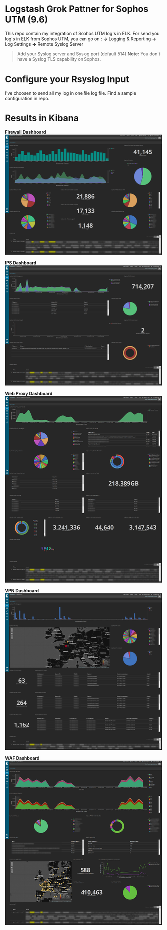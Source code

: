 # Logstash Grok Pattner for Sophos UTM (9.6)

This repo contain my integration of Sophos UTM log's in ELK. 
For send you log's in ELK from Sophos UTM, you can go on : 
**->** Logging & Reporting **->** Log Settings **->** Remote Syslog Server
> Add your Syslog server and Syslog port (default 514)
> **Note:** You don't have a Syslog TLS capability on Sophos.

# Configure your Rsyslog Input
I've choosen to send all my log in one file log file. Find a sample configuration in repo.

# Results in Kibana 

**Firewall Dashboard**
![Firewall Dashboard](https://raw.githubusercontent.com/Twibow/SophosUTM-Logastsh/master/screenshot/Firewall_Kibana.png)

**IPS Dashboard**
![IPS Dashboard](https://raw.githubusercontent.com/Twibow/SophosUTM-Logastsh/master/screenshot/IPS_Kibana.png)

**Web Proxy Dashboard**
![Web Proxy Dashboard](https://raw.githubusercontent.com/Twibow/SophosUTM-Logastsh/master/screenshot/Proxy_Kibana.png)

**VPN Dashboard**
![VPN Dashboard](https://raw.githubusercontent.com/Twibow/SophosUTM-Logastsh/master/screenshot/VPN_Kibana.png)

**WAF Dashboard**
![WAF Dashboard](https://raw.githubusercontent.com/Twibow/SophosUTM-Logastsh/master/screenshot/WAF_Kibana.png)

